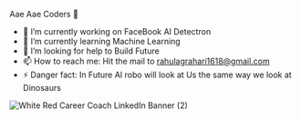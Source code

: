 Aae Aae Coders 👋



- 🔭 I’m currently working on FaceBook AI Detectron
- 🌱 I’m currently learning Machine Learning
- 🤔 I’m looking for help to Build Future
- 📫 How to reach me: Hit the mail to rahulagrahari1618@gmail.com
- ⚡ Danger fact: In Future AI robo will look at Us the same way we look at Dinosaurs


![White   Red Career Coach LinkedIn Banner (2)](https://user-images.githubusercontent.com/66835286/131295349-56836316-d57c-4257-97ed-8cac5130626d.png)
